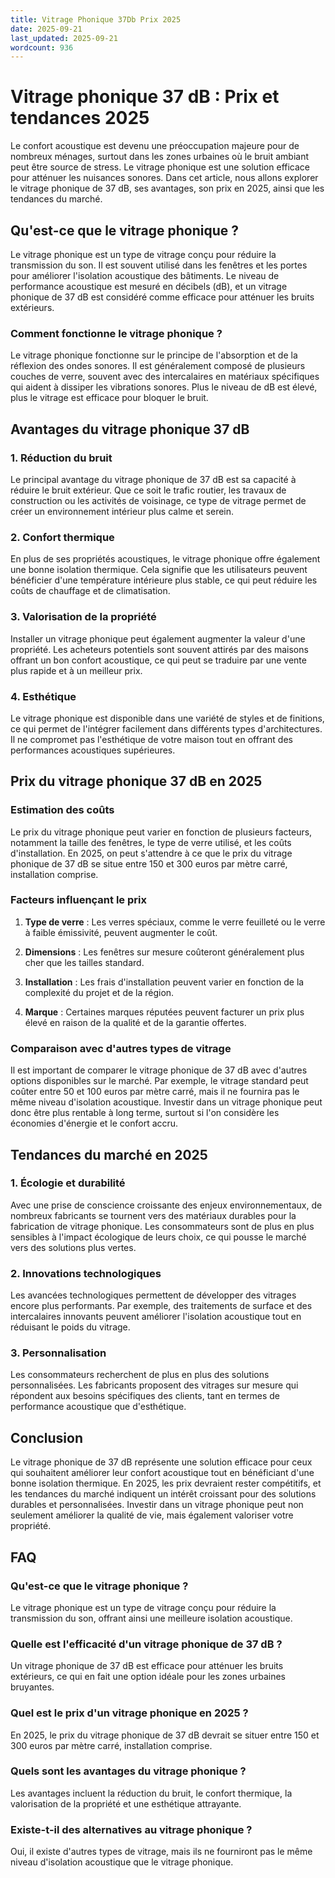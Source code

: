 ```yaml
---
title: Vitrage Phonique 37Db Prix 2025
date: 2025-09-21
last_updated: 2025-09-21
wordcount: 936
---
```


# Vitrage phonique 37 dB : Prix et tendances 2025

Le confort acoustique est devenu une préoccupation majeure pour de nombreux ménages, surtout dans les zones urbaines où le bruit ambiant peut être source de stress. Le vitrage phonique est une solution efficace pour atténuer les nuisances sonores. Dans cet article, nous allons explorer le vitrage phonique de 37 dB, ses avantages, son prix en 2025, ainsi que les tendances du marché.

## Qu'est-ce que le vitrage phonique ?

Le vitrage phonique est un type de vitrage conçu pour réduire la transmission du son. Il est souvent utilisé dans les fenêtres et les portes pour améliorer l'isolation acoustique des bâtiments. Le niveau de performance acoustique est mesuré en décibels (dB), et un vitrage phonique de 37 dB est considéré comme efficace pour atténuer les bruits extérieurs.

### Comment fonctionne le vitrage phonique ?

Le vitrage phonique fonctionne sur le principe de l'absorption et de la réflexion des ondes sonores. Il est généralement composé de plusieurs couches de verre, souvent avec des intercalaires en matériaux spécifiques qui aident à dissiper les vibrations sonores. Plus le niveau de dB est élevé, plus le vitrage est efficace pour bloquer le bruit.

## Avantages du vitrage phonique 37 dB

### 1. Réduction du bruit

Le principal avantage du vitrage phonique de 37 dB est sa capacité à réduire le bruit extérieur. Que ce soit le trafic routier, les travaux de construction ou les activités de voisinage, ce type de vitrage permet de créer un environnement intérieur plus calme et serein.

### 2. Confort thermique

En plus de ses propriétés acoustiques, le vitrage phonique offre également une bonne isolation thermique. Cela signifie que les utilisateurs peuvent bénéficier d'une température intérieure plus stable, ce qui peut réduire les coûts de chauffage et de climatisation.

### 3. Valorisation de la propriété

Installer un vitrage phonique peut également augmenter la valeur d'une propriété. Les acheteurs potentiels sont souvent attirés par des maisons offrant un bon confort acoustique, ce qui peut se traduire par une vente plus rapide et à un meilleur prix.

### 4. Esthétique

Le vitrage phonique est disponible dans une variété de styles et de finitions, ce qui permet de l'intégrer facilement dans différents types d'architectures. Il ne compromet pas l'esthétique de votre maison tout en offrant des performances acoustiques supérieures.

## Prix du vitrage phonique 37 dB en 2025

### Estimation des coûts

Le prix du vitrage phonique peut varier en fonction de plusieurs facteurs, notamment la taille des fenêtres, le type de verre utilisé, et les coûts d'installation. En 2025, on peut s'attendre à ce que le prix du vitrage phonique de 37 dB se situe entre 150 et 300 euros par mètre carré, installation comprise.

### Facteurs influençant le prix

1. **Type de verre** : Les verres spéciaux, comme le verre feuilleté ou le verre à faible émissivité, peuvent augmenter le coût.
   
2. **Dimensions** : Les fenêtres sur mesure coûteront généralement plus cher que les tailles standard.

3. **Installation** : Les frais d'installation peuvent varier en fonction de la complexité du projet et de la région.

4. **Marque** : Certaines marques réputées peuvent facturer un prix plus élevé en raison de la qualité et de la garantie offertes.

### Comparaison avec d'autres types de vitrage

Il est important de comparer le vitrage phonique de 37 dB avec d'autres options disponibles sur le marché. Par exemple, le vitrage standard peut coûter entre 50 et 100 euros par mètre carré, mais il ne fournira pas le même niveau d'isolation acoustique. Investir dans un vitrage phonique peut donc être plus rentable à long terme, surtout si l'on considère les économies d'énergie et le confort accru.

## Tendances du marché en 2025

### 1. Écologie et durabilité

Avec une prise de conscience croissante des enjeux environnementaux, de nombreux fabricants se tournent vers des matériaux durables pour la fabrication de vitrage phonique. Les consommateurs sont de plus en plus sensibles à l'impact écologique de leurs choix, ce qui pousse le marché vers des solutions plus vertes.

### 2. Innovations technologiques

Les avancées technologiques permettent de développer des vitrages encore plus performants. Par exemple, des traitements de surface et des intercalaires innovants peuvent améliorer l'isolation acoustique tout en réduisant le poids du vitrage.

### 3. Personnalisation

Les consommateurs recherchent de plus en plus des solutions personnalisées. Les fabricants proposent des vitrages sur mesure qui répondent aux besoins spécifiques des clients, tant en termes de performance acoustique que d'esthétique.

## Conclusion

Le vitrage phonique de 37 dB représente une solution efficace pour ceux qui souhaitent améliorer leur confort acoustique tout en bénéficiant d'une bonne isolation thermique. En 2025, les prix devraient rester compétitifs, et les tendances du marché indiquent un intérêt croissant pour des solutions durables et personnalisées. Investir dans un vitrage phonique peut non seulement améliorer la qualité de vie, mais également valoriser votre propriété.

## FAQ

### Qu'est-ce que le vitrage phonique ?

Le vitrage phonique est un type de vitrage conçu pour réduire la transmission du son, offrant ainsi une meilleure isolation acoustique.

### Quelle est l'efficacité d'un vitrage phonique de 37 dB ?

Un vitrage phonique de 37 dB est efficace pour atténuer les bruits extérieurs, ce qui en fait une option idéale pour les zones urbaines bruyantes.

### Quel est le prix d'un vitrage phonique en 2025 ?

En 2025, le prix du vitrage phonique de 37 dB devrait se situer entre 150 et 300 euros par mètre carré, installation comprise.

### Quels sont les avantages du vitrage phonique ?

Les avantages incluent la réduction du bruit, le confort thermique, la valorisation de la propriété et une esthétique attrayante.

### Existe-t-il des alternatives au vitrage phonique ?

Oui, il existe d'autres types de vitrage, mais ils ne fourniront pas le même niveau d'isolation acoustique que le vitrage phonique.